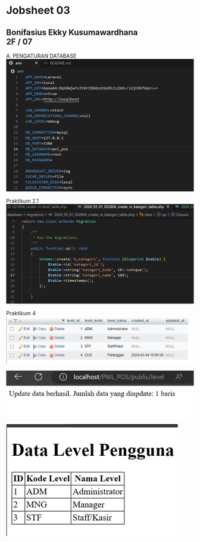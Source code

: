 # Jobsheet 03

## Bonifasius Ekky Kusumawardhana <br> 2F / 07

A. PENGATURAN DATABASE
![alt text](image.png)

Praktikum 2.1
![alt text](image-1.png)

Praktikum 4
![alt text](image-2.png)

![alt text](image-3.png)

![alt text](image-4.png)